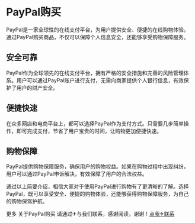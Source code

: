 # PayPal购买

PayPal是一家全球性的在线支付平台，为用户提供安全、便捷的在线购物体验。通过PayPal购买商品，不仅可以保障个人信息安全，还能够享受购物保障服务。

## 安全可靠

PayPal作为全球领先的在线支付平台，拥有严格的安全措施和完善的风险管理体系。用户可以通过PayPal账户进行支付，无需向商家提供个人银行信息，有效保护了用户的财产安全。

## 便捷快速

在众多网店和电商平台上，都可以选择PayPal作为支付方式。只需要几步简单操作，即可完成支付，节省了用户宝贵的时间，让购物更加便捷快速。

## 购物保障

PayPal提供购物保障服务，确保用户的购物权益。如果在购物过程中出现纠纷，用户可以通过PayPal申诉解决，有效保障了用户的合法权益。

通过以上简要介绍，相信大家对于使用PayPal进行购物有了更清晰的了解。选择PayPal，既可以享受安全、便捷的购物体验，还能够获得购物保障服务，为自己的购物保驾护航。

更多 关于PayPal购买 请通过✈与我们联系，感谢阅读，谢谢！[点我✈联系](https://add.k02.cc)